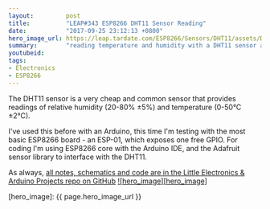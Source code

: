 ```yaml
---
layout:         post
title:          "LEAP#343 ESP8266 DHT11 Sensor Reading"
date:           "2017-09-25 23:12:13 +0800"
hero_image_url: https://leap.tardate.com/ESP8266/Sensors/DHT11/assets/DHT11_build.jpg
summary:        "reading temperature and humidity with a DHT11 sensor and ESP-01, coding with ESP8266 core for Arduino"
youtubeid:
tags:
- Electronics
- ESP8266
---
```


The DHT11 sensor is a very cheap and common sensor that provides readings of relative humidity
(20-80% ±5%) and temperature (0-50°C ±2°C).

I've used this before with an Arduino, this time I'm testing with the most basic ESP8266 board - an ESP-01, which exposes one free GPIO.
For coding I'm using ESP8266 core with the Arduino IDE, and the Adafruit sensor library to interface with the DHT11.

As always, [all notes, schematics and code are in the Little Electronics & Arduino Projects repo on GitHub][project]
[![hero_image][hero_image]][project]

[leap]: https://leap.tardate.com
[project]: https://github.com/tardate/LittleArduinoProjects/tree/master/ESP8266/Sensors/DHT11
[hero_image]: {{ page.hero_image_url }}
